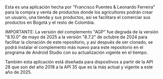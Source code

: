 Esta es una aplicación hecha por "Francisco Puentes & Leonardo Ferreira" para la compra y venta de productos donde los agricultores podrán crear un usuario, una tienda y sus productos, así se facilitara el comerciar sus productos en Bogotá y el resto de Colombia.

IMPORTANTE: La versión del complemento "AGP" fue degrada de la versión "8.10.0" de mayo de 2025 a la versión "8.7.2" de octubre de 2024 para facilitar la clonación de este repositorio, y así después de ser clonado, se podrá instalar el complemento más nuevo para este repositorio en el programa de Android Studio con su actualización  vigente en el tiempo.

También esta aplicación está diseñada para dispositivos a partir de la API 28 que son del año 2018 a la API 35 que es la más actual y vigente a este año de 2025. 
